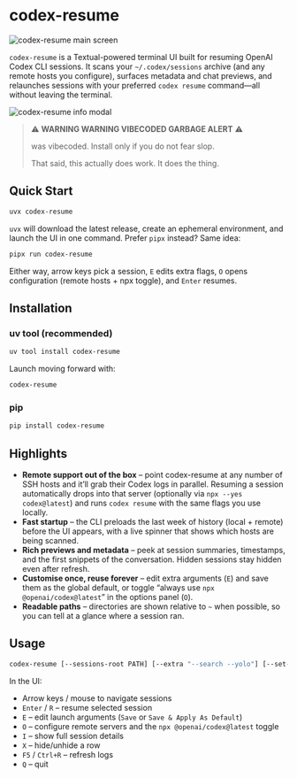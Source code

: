 # codex-resume

![codex-resume main screen](docs/main_screen.png)

`codex-resume` is a Textual-powered terminal UI built for resuming OpenAI Codex CLI sessions. It scans your `~/.codex/sessions` archive (and any remote hosts you configure), surfaces metadata and chat previews, and relaunches sessions with your preferred `codex resume` command—all without leaving the terminal.

![codex-resume info modal](docs/extra_info.png)

> ⚠️ **WARNING WARNING VIBECODED GARBAGE ALERT** ⚠️
>
> was vibecoded. Install only if you do not fear slop.
>
> That said, this actually does work. It does the thing.

## Quick Start

```bash
uvx codex-resume
```

`uvx` will download the latest release, create an ephemeral environment, and launch the UI in one command. Prefer `pipx` instead? Same idea:

```bash
pipx run codex-resume
```

Either way, arrow keys pick a session, `E` edits extra flags, `O` opens configuration (remote hosts + npx toggle), and `Enter` resumes.

## Installation

### uv tool (recommended)

```bash
uv tool install codex-resume
```

Launch moving forward with:

```bash
codex-resume
```

### pip

```bash
pip install codex-resume
```

## Highlights

- **Remote support out of the box** – point codex-resume at any number of SSH hosts and it’ll grab their Codex logs in parallel. Resuming a session automatically drops into that server (optionally via `npx --yes codex@latest`) and runs `codex resume` with the same flags you use locally.
- **Fast startup** – the CLI preloads the last week of history (local + remote) before the UI appears, with a live spinner that shows which hosts are being scanned.
- **Rich previews and metadata** – peek at session summaries, timestamps, and the first snippets of the conversation. Hidden sessions stay hidden even after refresh.
- **Customise once, reuse forever** – edit extra arguments (`E`) and save them as the global default, or toggle “always use `npx @openai/codex@latest`” in the options panel (`O`).
- **Readable paths** – directories are shown relative to `~` when possible, so you can tell at a glance where a session ran.

## Usage

```bash
codex-resume [--sessions-root PATH] [--extra "--search --yolo"] [--set-default-extra "--search --yolo"]
```

In the UI:

- Arrow keys / mouse to navigate sessions
- `Enter` / `R` – resume selected session
- `E` – edit launch arguments (`Save` or `Save & Apply As Default`)
- `O` – configure remote servers and the `npx @openai/codex@latest` toggle
- `I` – show full session details
- `X` – hide/unhide a row
- `F5` / `Ctrl+R` – refresh logs
- `Q` – quit
